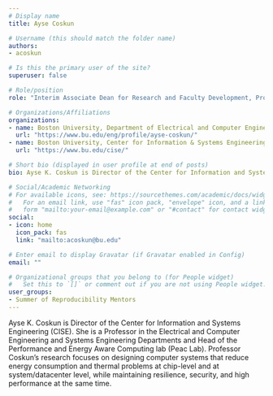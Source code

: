 ```yaml
---
# Display name
title: Ayse Coskun

# Username (this should match the folder name)
authors:
- acoskun

# Is this the primary user of the site?
superuser: false

# Role/position
role: "Interim Associate Dean for Research and Faculty Development, Professor (ECE, SE); Director, Center for Information and Systems"

# Organizations/Affiliations
organizations:
- name: Boston University, Department of Electrical and Computer Engineering
  url: "https://www.bu.edu/eng/profile/ayse-coskun/"
- name: Boston University, Center for Information & Systems Engineering
  url: "https://www.bu.edu/cise/"

# Short bio (displayed in user profile at end of posts)
bio: Ayse K. Coskun is Director of the Center for Information and Systems Engineering (CISE). She is a Professor in the Electrical and Computer Engineering and Systems Engineering Departments and Head of the Performance and Energy Aware Computing lab (Peac Lab).

# Social/Academic Networking
# For available icons, see: https://sourcethemes.com/academic/docs/widgets/#icons
#   For an email link, use "fas" icon pack, "envelope" icon, and a link in the
#   form "mailto:your-email@example.com" or "#contact" for contact widget.
social:
- icon: home
  icon_pack: fas
  link: "mailto:acoskun@bu.edu"

# Enter email to display Gravatar (if Gravatar enabled in Config)
email: ""

# Organizational groups that you belong to (for People widget)
#   Set this to `[]` or comment out if you are not using People widget.
user_groups:
- Summer of Reproducibility Mentors
---
```

Ayse K. Coskun is Director of the Center for Information and Systems
Engineering (CISE). She is a Professor in the Electrical and Computer
Engineering and Systems Engineering Departments and Head of the Performance and
Energy Aware Computing lab (Peac Lab). Professor Coskun’s research focuses on
designing computer systems that reduce energy consumption and thermal problems
at chip-level and at system/datacenter level, while maintaining resilience,
security, and high performance at the same time.
